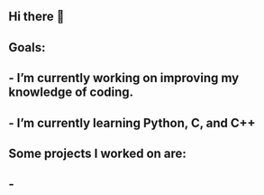 ## Hi there 👋

<!--
**ak-12345/ak-12345** is a ✨ _special_ ✨ repository because its `README.md` (this file) appears on your GitHub profile.

Here are some ideas to get you started:

- 🔭 I’m currently working on improving my knowledge of coding.
- 🌱 I’m currently learning python, C, and C++
- Projects: 
-->

## Goals:
## - I’m currently working on improving my knowledge of coding.
## - I’m currently learning Python, C, and C++
##
## Some projects I worked on are:
## - 
